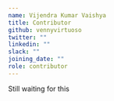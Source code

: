 ```yaml
---
name: Vijendra Kumar Vaishya
title: Contributor
github: vennyvirtuoso
twitter: ""
linkedin: ""
slack: ""
joining_date: ""
role: contributor
---
```


Still waiting for this
